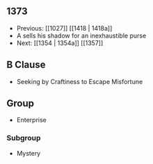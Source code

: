 ## 1373
- Previous: [[1027]] [[1418 | 1418a]] 
- A sells his shadow for an inexhaustible purse
- Next: [[1354 | 1354a]] [[1357]] 

## B Clause
- Seeking by Craftiness to Escape Misfortune

## Group
- Enterprise

### Subgroup
- Mystery

